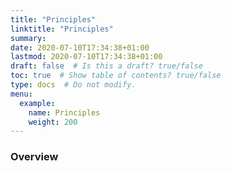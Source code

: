 ```yaml
---
title: "Principles"
linktitle: "Principles"
summary:
date: 2020-07-10T17:34:38+01:00
lastmod: 2020-07-10T17:34:38+01:00
draft: false  # Is this a draft? true/false
toc: true  # Show table of contents? true/false
type: docs  # Do not modify.
menu:
  example:
    name: Principles
    weight: 200
---
```


### Overview

